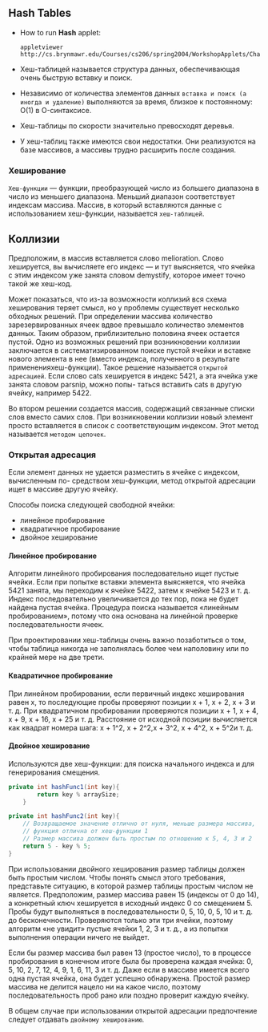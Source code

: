 ## Hash Tables

 - How to run **Hash** applet:
    
      ```
      appletviewer http://cs.brynmawr.edu/Courses/cs206/spring2004/WorkshopApplets/Chap11/Hash/Hash.html
      ```

- Хеш-таблицей называется структура данных, обеспечивающая очень быструю вставку и поиск.
- Независимо от количества элементов данных `вставка и поиск (а иногда и удаление)` выполняются за время, близкое к постоянному: O(1) в O-синтаксисе.
- Хеш-таблицы по скорости значительно превосходят деревья.
- У хеш-таблиц также имеются свои недостатки. Они реализуются на базе массивов, а массивы трудно расширить после создания.

<h3>Хеширование</h3>

`Хеш-функции` — функции, преобразующей число из большего диапазона в число из меньшего диапазона. Меньший диапазон
соответствует индексам массива. Массив, в который вставляются данные с использованием хеш-функции, называется `хеш-таблицей`.

<h2>Коллизии</h2>

Предположим, в массив вставляется слово melioration. Слово хешируется, вы вычисляете его индекс — и тут выясняется, что ячейка с этим индексом уже занята
словом demystify, которое имеет точно такой же хеш-код.

Может показаться, что из-за возможности коллизий вся схема хеширования теряет смысл, но у проблемы существует несколько обходных решений.
При определении массива количество зарезервированных ячеек вдвое превышало количество элементов данных. Таким образом, приблизительно
половина ячеек остается пустой. Одно из возможных решений при возникновении коллизии заключается в систематизированном поиске пустой ячейки и вставке
нового элемента в нее (вместо индекса, полученного в результате примененияхеш-функции). 
Такое решение называется `открытой адресацией`. Если слово cats хешируется в индекс 5421, а эта ячейка уже занята словом parsnip, можно попы-
таться вставить cats в другую ячейку, например 5422.

Во втором решении создается массив, содержащий связанные списки слов вместо самих слов. При возникновении коллизии новый
элемент просто вставляется в список с соответствующим индексом. Этот метод называется `методом цепочек`.

<h3>Открытая адресация</h3>

Если элемент данных не удается разместить в ячейке с индексом, вычисленным по-
средством хеш-функции, метод открытой адресации ищет в массиве другую ячейку.

Способы поиска следующей свободной ячейки: 
- линейное пробирование
- квадратичное пробирование
- двойное хеширование

<h4>Линейное пробирование</h4>

Алгоритм линейного пробирования последовательно ищет пустые ячейки. Если при попытке вставки элемента выясняется, что ячейка 5421 занята, мы переходим
к ячейке 5422, затем к ячейке 5423 и т. д. Индекс последовательно увеличивается до тех пор, пока не будет найдена пустая ячейка. Процедура поиска называется
«линейным пробированием», потому что она основана на линейной проверке последовательности ячеек.

При проектировании хеш-таблицы очень важно позаботиться о том, чтобы таблица никогда не заполнялась более чем наполовину или по крайней мере на две трети.

<h4>Квадратичное пробирование</h4>

При линейном пробировании, если первичный индекс хеширования равен x, то последующие пробы проверяют позиции x + 1, x + 2, x + 3 и т. д. При квадратичном
пробировании проверяются позиции x + 1, x + 4, x + 9, x + 16, x + 25 и т. д. 
Расстояние от исходной позиции вычисляется как квадрат номера шага: x + 1^2, x + 2^2,x + 3^2, x + 4^2, x + 5^2и т. д.

<h4>Двойное хеширование</h4>

Используются две хеш-функции: для поиска начального индекса и для генерирования смещения.

```java
private int hashFunc1(int key){
        return key % arraySize;
    }

private int hashFunc2(int key){
    // Возвращаемое значение отлично от нуля, меньше размера массива,
    // функция отлична от хеш-функции 1
    // Размер массива должен быть простым по отношению к 5, 4, 3 и 2
    return 5 - key % 5;
}
```

При использовании двойного хеширования размер таблицы должен быть простым числом. Чтобы понять смысл этого требования, представьте ситуацию, в которой
размер таблицы простым числом не является. Предположим, размер массива равен 15 (индексы от 0 до 14), а конкретный ключ хешируется в исходный индекс 0
со смещением 5. Пробы будут выполняться в последовательности 0, 5, 10, 0, 5, 10 и т. д. до бесконечности. Проверяются только эти три ячейки, поэтому алгоритм
«не увидит» пустые ячейки 1, 2, 3 и т. д., а из попытки выполнения операции ничего не выйдет.

Если бы размер массива был равен 13 (простое число), то в процессе пробирования в конечном итоге была бы проверена каждая ячейка: 0, 5, 10, 2, 7, 12, 4, 9, 1, 6, 11,
3 и т. д. Даже если в массиве имеется всего одна пустая ячейка, она будет успешно обнаружена. Простой размер массива не делится нацело ни на какое число, поэтому
последовательность проб рано или поздно проверит каждую ячейку.

В общем случае при использовании открытой адресации предпочтение следует отдавать `двойному хешированию`.